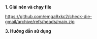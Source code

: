 <b>1. Giải nén và chạy file</b>

https://github.com/emga9xkc2/check-die-gmail/archive/refs/heads/main.zip

<b>3. Hướng dẫn sử dụng</b>
